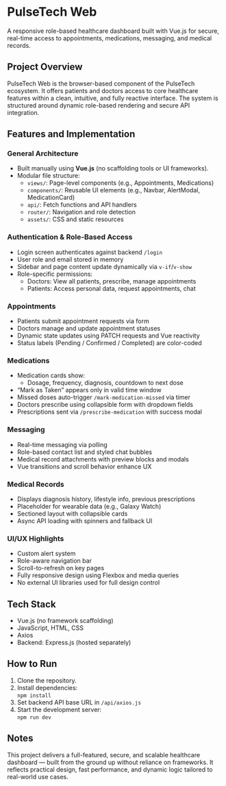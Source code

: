 # PulseTech Web

A responsive role-based healthcare dashboard built with Vue.js for secure, real-time access to appointments, medications, messaging, and medical records.

## Project Overview
PulseTech Web is the browser-based component of the PulseTech ecosystem. It offers patients and doctors access to core healthcare features within a clean, intuitive, and fully reactive interface. The system is structured around dynamic role-based rendering and secure API integration.

## Features and Implementation

### General Architecture
- Built manually using **Vue.js** (no scaffolding tools or UI frameworks).
- Modular file structure:
  - `views/`: Page-level components (e.g., Appointments, Medications)
  - `components/`: Reusable UI elements (e.g., Navbar, AlertModal, MedicationCard)
  - `api/`: Fetch functions and API handlers
  - `router/`: Navigation and role detection
  - `assets/`: CSS and static resources

### Authentication & Role-Based Access
- Login screen authenticates against backend `/login`
- User role and email stored in memory
- Sidebar and page content update dynamically via `v-if`/`v-show`
- Role-specific permissions:
  - Doctors: View all patients, prescribe, manage appointments
  - Patients: Access personal data, request appointments, chat

### Appointments
- Patients submit appointment requests via form
- Doctors manage and update appointment statuses
- Dynamic state updates using PATCH requests and Vue reactivity
- Status labels (Pending / Confirmed / Completed) are color-coded

### Medications
- Medication cards show:
  - Dosage, frequency, diagnosis, countdown to next dose
- “Mark as Taken” appears only in valid time window
- Missed doses auto-trigger `/mark-medication-missed` via timer
- Doctors prescribe using collapsible form with dropdown fields
- Prescriptions sent via `/prescribe-medication` with success modal

### Messaging
- Real-time messaging via polling
- Role-based contact list and styled chat bubbles
- Medical record attachments with preview blocks and modals
- Vue transitions and scroll behavior enhance UX

### Medical Records
- Displays diagnosis history, lifestyle info, previous prescriptions
- Placeholder for wearable data (e.g., Galaxy Watch)
- Sectioned layout with collapsible cards
- Async API loading with spinners and fallback UI

### UI/UX Highlights
- Custom alert system
- Role-aware navigation bar
- Scroll-to-refresh on key pages
- Fully responsive design using Flexbox and media queries
- No external UI libraries used for full design control

## Tech Stack
- Vue.js (no framework scaffolding)
- JavaScript, HTML, CSS
- Axios
- Backend: Express.js (hosted separately)

## How to Run
1. Clone the repository.
2. Install dependencies:  
   `npm install`
3. Set backend API base URL in `/api/axios.js`
4. Start the development server:  
   `npm run dev`

## Notes
This project delivers a full-featured, secure, and scalable healthcare dashboard — built from the ground up without reliance on frameworks. It reflects practical design, fast performance, and dynamic logic tailored to real-world use cases.
